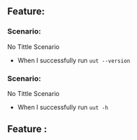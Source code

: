 
## Feature:

### Scenario:

No Tittle Scenario
- When I successfully run `uut --version`

### Scenario:

No Tittle Scenario
- When I successfully run `uut -h`

## Feature :